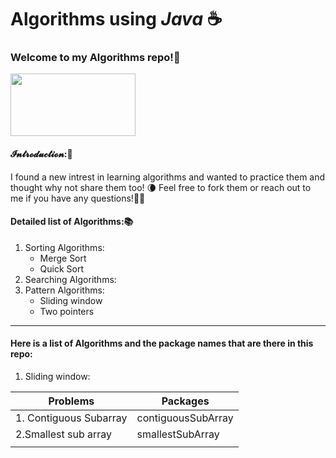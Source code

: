 # Algorithms using *Java* ☕ 
### Welcome to my Algorithms repo!🎍
<img src = "https://i.pinimg.com/originals/cb/67/e9/cb67e94f7dc44ac7ea0c333a8e44fc1f.gif" width = "200" height = "100" />

#### 𝓘𝓷𝓽𝓻𝓸𝓭𝓾𝓬𝓽𝓲𝓸𝓷:📔
I found a new intrest in learning algorithms and wanted to practice them and thought why not share them too! 🌘
Feel free to fork them or reach out to me if you have any questions!✍🏼

#### Detailed list of Algorithms:📚
1. Sorting Algorithms:
    * Merge Sort
    * Quick Sort
2. Searching Algorithms:
3. Pattern Algorithms:
    * Sliding window
    * Two pointers

---

#### Here is a list of Algorithms and the package names that are there in this repo:
1. Sliding window: 

| Problems  | Packages  |
|-|-|
|1. Contiguous Subarray | contiguousSubArray |
|2.Smallest sub array | smallestSubArray |
|   |   |





